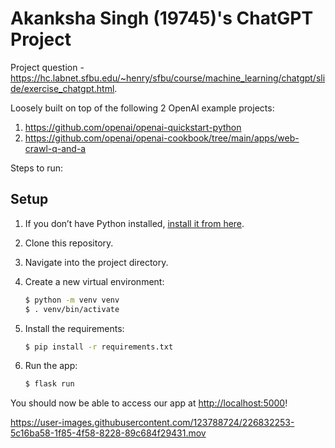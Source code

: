 # Akanksha Singh (19745)'s ChatGPT Project

Project question - https://hc.labnet.sfbu.edu/~henry/sfbu/course/machine_learning/chatgpt/slide/exercise_chatgpt.html.

Loosely built on top of the following 2 OpenAI example projects:
1. https://github.com/openai/openai-quickstart-python
2. https://github.com/openai/openai-cookbook/tree/main/apps/web-crawl-q-and-a

Steps to run:

## Setup

1. If you don’t have Python installed, [install it from here](https://www.python.org/downloads/).

2. Clone this repository.

3. Navigate into the project directory.

4. Create a new virtual environment:

   ```bash
   $ python -m venv venv
   $ . venv/bin/activate
   ```

5. Install the requirements:

   ```bash
   $ pip install -r requirements.txt
   ```
   
8. Run the app:

   ```bash
   $ flask run
   ```

You should now be able to access our app at [http://localhost:5000](http://localhost:5000)! 


https://user-images.githubusercontent.com/123788724/226832253-5c16ba58-1f85-4f58-8228-89c684f29431.mov


